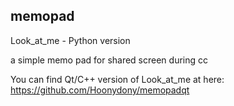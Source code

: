 ## memopad

Look_at_me - Python version

a simple memo pad for shared screen during cc

You can find Qt/C++ version of Look_at_me at here: https://github.com/Hoonydony/memopadqt

